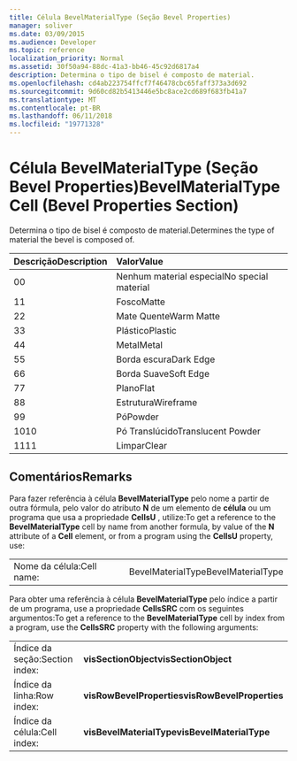 ```yaml
---
title: Célula BevelMaterialType (Seção Bevel Properties)
manager: soliver
ms.date: 03/09/2015
ms.audience: Developer
ms.topic: reference
localization_priority: Normal
ms.assetid: 30f50a94-88dc-41a3-bb46-45c92d6817a4
description: Determina o tipo de bisel é composto de material.
ms.openlocfilehash: cd4ab223754ffcf7f46478cbc65faff373a3d692
ms.sourcegitcommit: 9d60cd82b5413446e5bc8ace2cd689f683fb41a7
ms.translationtype: MT
ms.contentlocale: pt-BR
ms.lasthandoff: 06/11/2018
ms.locfileid: "19771328"
---
```

# <a name="bevelmaterialtype-cell-bevel-properties-section"></a><span data-ttu-id="05f36-103">Célula BevelMaterialType (Seção Bevel Properties)</span><span class="sxs-lookup"><span data-stu-id="05f36-103">BevelMaterialType Cell (Bevel Properties Section)</span></span>

<span data-ttu-id="05f36-104">Determina o tipo de bisel é composto de material.</span><span class="sxs-lookup"><span data-stu-id="05f36-104">Determines the type of material the bevel is composed of.</span></span> 
  
|<span data-ttu-id="05f36-105">**Descrição**</span><span class="sxs-lookup"><span data-stu-id="05f36-105">**Description**</span></span>|<span data-ttu-id="05f36-106">**Valor**</span><span class="sxs-lookup"><span data-stu-id="05f36-106">**Value**</span></span>|
|:-----|:-----|
|<span data-ttu-id="05f36-107">0</span><span class="sxs-lookup"><span data-stu-id="05f36-107">0</span></span>  <br/> |<span data-ttu-id="05f36-108">Nenhum material especial</span><span class="sxs-lookup"><span data-stu-id="05f36-108">No special material</span></span>  <br/> |
|<span data-ttu-id="05f36-109">1</span><span class="sxs-lookup"><span data-stu-id="05f36-109">1</span></span>  <br/> |<span data-ttu-id="05f36-110">Fosco</span><span class="sxs-lookup"><span data-stu-id="05f36-110">Matte</span></span>  <br/> |
|<span data-ttu-id="05f36-111">2</span><span class="sxs-lookup"><span data-stu-id="05f36-111">2</span></span>  <br/> |<span data-ttu-id="05f36-112">Mate Quente</span><span class="sxs-lookup"><span data-stu-id="05f36-112">Warm Matte</span></span>  <br/> |
|<span data-ttu-id="05f36-113">3</span><span class="sxs-lookup"><span data-stu-id="05f36-113">3</span></span>  <br/> |<span data-ttu-id="05f36-114">Plástico</span><span class="sxs-lookup"><span data-stu-id="05f36-114">Plastic</span></span>  <br/> |
|<span data-ttu-id="05f36-115">4</span><span class="sxs-lookup"><span data-stu-id="05f36-115">4</span></span>  <br/> |<span data-ttu-id="05f36-116">Metal</span><span class="sxs-lookup"><span data-stu-id="05f36-116">Metal</span></span>  <br/> |
|<span data-ttu-id="05f36-117">5</span><span class="sxs-lookup"><span data-stu-id="05f36-117">5</span></span>  <br/> |<span data-ttu-id="05f36-118">Borda escura</span><span class="sxs-lookup"><span data-stu-id="05f36-118">Dark Edge</span></span>  <br/> |
|<span data-ttu-id="05f36-119">6</span><span class="sxs-lookup"><span data-stu-id="05f36-119">6</span></span>  <br/> |<span data-ttu-id="05f36-120">Borda Suave</span><span class="sxs-lookup"><span data-stu-id="05f36-120">Soft Edge</span></span>  <br/> |
|<span data-ttu-id="05f36-121">7</span><span class="sxs-lookup"><span data-stu-id="05f36-121">7</span></span>  <br/> |<span data-ttu-id="05f36-122">Plano</span><span class="sxs-lookup"><span data-stu-id="05f36-122">Flat</span></span>  <br/> |
|<span data-ttu-id="05f36-123">8</span><span class="sxs-lookup"><span data-stu-id="05f36-123">8</span></span>  <br/> |<span data-ttu-id="05f36-124">Estrutura</span><span class="sxs-lookup"><span data-stu-id="05f36-124">Wireframe</span></span>  <br/> |
|<span data-ttu-id="05f36-125">9</span><span class="sxs-lookup"><span data-stu-id="05f36-125">9</span></span>  <br/> |<span data-ttu-id="05f36-126">Pó</span><span class="sxs-lookup"><span data-stu-id="05f36-126">Powder</span></span>  <br/> |
|<span data-ttu-id="05f36-127">10</span><span class="sxs-lookup"><span data-stu-id="05f36-127">10</span></span>  <br/> |<span data-ttu-id="05f36-128">Pó Translúcido</span><span class="sxs-lookup"><span data-stu-id="05f36-128">Translucent Powder</span></span>  <br/> |
|<span data-ttu-id="05f36-129">11</span><span class="sxs-lookup"><span data-stu-id="05f36-129">11</span></span>  <br/> |<span data-ttu-id="05f36-130">Limpar</span><span class="sxs-lookup"><span data-stu-id="05f36-130">Clear</span></span>  <br/> |
   
## <a name="remarks"></a><span data-ttu-id="05f36-131">Comentários</span><span class="sxs-lookup"><span data-stu-id="05f36-131">Remarks</span></span>

<span data-ttu-id="05f36-132">Para fazer referência à célula **BevelMaterialType** pelo nome a partir de outra fórmula, pelo valor do atributo **N** de um elemento de **célula** ou um programa que usa a propriedade **CellsU** , utilize:</span><span class="sxs-lookup"><span data-stu-id="05f36-132">To get a reference to the **BevelMaterialType** cell by name from another formula, by value of the **N** attribute of a **Cell** element, or from a program using the **CellsU** property, use:</span></span> 
  
|||
|:-----|:-----|
| <span data-ttu-id="05f36-133">Nome da célula:</span><span class="sxs-lookup"><span data-stu-id="05f36-133">Cell name:</span></span>  <br/> | <span data-ttu-id="05f36-134">BevelMaterialType</span><span class="sxs-lookup"><span data-stu-id="05f36-134">BevelMaterialType</span></span>  <br/> |
   
<span data-ttu-id="05f36-135">Para obter uma referência à célula **BevelMaterialType** pelo índice a partir de um programa, use a propriedade **CellsSRC** com os seguintes argumentos:</span><span class="sxs-lookup"><span data-stu-id="05f36-135">To get a reference to the **BevelMaterialType** cell by index from a program, use the **CellsSRC** property with the following arguments:</span></span> 
  
|||
|:-----|:-----|
| <span data-ttu-id="05f36-136">Índice da seção:</span><span class="sxs-lookup"><span data-stu-id="05f36-136">Section index:</span></span>  <br/> |<span data-ttu-id="05f36-137">**visSectionObject**</span><span class="sxs-lookup"><span data-stu-id="05f36-137">**visSectionObject**</span></span> <br/> |
| <span data-ttu-id="05f36-138">Índice da linha:</span><span class="sxs-lookup"><span data-stu-id="05f36-138">Row index:</span></span>  <br/> |<span data-ttu-id="05f36-139">**visRowBevelProperties**</span><span class="sxs-lookup"><span data-stu-id="05f36-139">**visRowBevelProperties**</span></span> <br/> |
| <span data-ttu-id="05f36-140">Índice da célula:</span><span class="sxs-lookup"><span data-stu-id="05f36-140">Cell index:</span></span>  <br/> |<span data-ttu-id="05f36-141">**visBevelMaterialType**</span><span class="sxs-lookup"><span data-stu-id="05f36-141">**visBevelMaterialType**</span></span> <br/> |
   


